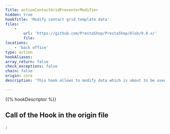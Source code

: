 ```yaml
---
Title: actionContactGridPresenterModifier
hidden: true
hookTitle: 'Modify contact grid template data'
files:
    -
        url: 'https://github.com/PrestaShop/PrestaShop/blob/9.0.x/'
        file: 
locations:
    - 'back office'
type: action
hookAliases: 
array_return: false
check_exceptions: false
chain: false
origin: core
description: 'This hook allows to modify data which is about to be used in template for contact grid'

---
```


{{% hookDescriptor %}}

## Call of the Hook in the origin file

```php
;
```
